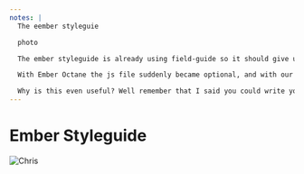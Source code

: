 ```yaml
---
notes: |
  The eember styleguie

  photo

  The ember styleguide is already using field-guide so it should give us a great starting point to copy from. It was originally written many moons ago as collection of comopnents that were common to all of the ember apps that the Ember learning team were in charge of. It then evolved to be a somewhat aspirational declaration of components that we would like to use in our apps, but thre was never a real push to make it the predominatn definition of all styles across the ember “brand”. But then two things happeneed at the same time. We finally got the Ember Website Redesign RFC across the line and Ember Octane was becoming a thing! Do we all remember that? Ember octane was yet anothre upgrade for peoeple that have ebeen using Ember for a Decade but it actually represneteed something subtly different for non-ember or even non-JavaScript devs - a much easier learning curve.

  With Ember Octane the js file suddenly became optional, and with our amazing new angle bracket syntax you could look at an Ember tmeplate and by just squinting a little bit you could see syntax that might feel familiar to designers that have experience with HTML and that are sick of looking at JSX or strange templating systems with special attributes all over the place

  Why is this even useful? Well remember that I said you could write your documentation in Markdown? How many of you knew that html is valid in a Markdown document? Not only can you drop any arbitrary HTML in a markdown file and it will render just fine, If you’re using Field Guide you can even make use of or “almost html” Ember components in your documents
---
```


# Ember Styleguide

![Chris](/images/ember-styleguide.png)
